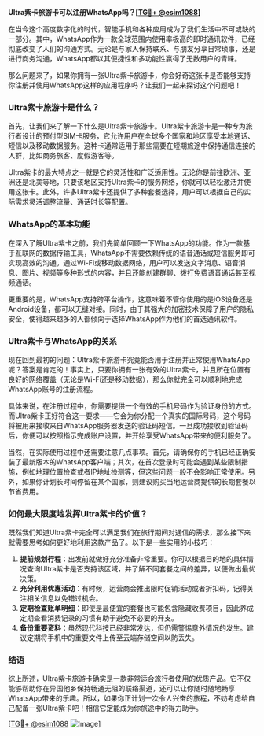 **Ultra紫卡旅游卡可以注册WhatsApp吗？[[TG💪+ @esim1088](https://t.me/s/esim1088)]**

在当今这个高度数字化的时代，智能手机和各种应用成为了我们生活中不可或缺的一部分。其中，WhatsApp作为一款全球范围内使用率极高的即时通讯软件，已经彻底改变了人们的沟通方式。无论是与家人保持联系、与朋友分享日常琐事，还是进行商务沟通，WhatsApp都以其便捷性和多功能性赢得了无数用户的青睐。

那么问题来了，如果你拥有一张Ultra紫卡旅游卡，你会好奇这张卡是否能够支持你注册并使用WhatsApp这样的应用程序吗？让我们一起来探讨这个问题吧！

### Ultra紫卡旅游卡是什么？

首先，让我们来了解一下什么是Ultra紫卡旅游卡。Ultra紫卡旅游卡是一种专为旅行者设计的预付型SIM卡服务，它允许用户在全球多个国家和地区享受本地通话、短信以及移动数据服务。这种卡通常适用于那些需要在短期旅途中保持通信连接的人群，比如商务旅客、度假游客等。

Ultra紫卡的最大特点之一就是它的灵活性和广泛适用性。无论你是前往欧洲、亚洲还是北美等地，只要该地区支持Ultra紫卡的服务网络，你就可以轻松激活并使用这张卡。此外，许多Ultra紫卡还提供了多种套餐选择，用户可以根据自己的实际需求灵活调整流量、通话时长等配置。

### WhatsApp的基本功能

在深入了解Ultra紫卡之前，我们先简单回顾一下WhatsApp的功能。作为一款基于互联网的数据传输工具，WhatsApp不需要依赖传统的语音通话或短信服务即可实现高效的沟通。通过Wi-Fi或移动数据网络，用户可以发送文字消息、语音消息、图片、视频等多种形式的内容，并且还能创建群聊、拨打免费语音通话甚至视频通话。

更重要的是，WhatsApp支持跨平台操作，这意味着不管你使用的是iOS设备还是Android设备，都可以无缝对接。同时，由于其强大的加密技术保障了用户的隐私安全，使得越来越多的人都倾向于选择WhatsApp作为他们的首选通讯软件。

### Ultra紫卡与WhatsApp的关系

现在回到最初的问题：Ultra紫卡旅游卡究竟能否用于注册并正常使用WhatsApp呢？答案是肯定的！事实上，只要你拥有一张有效的Ultra紫卡，并且所在位置有良好的网络覆盖（无论是Wi-Fi还是移动数据），那么你就完全可以顺利地完成WhatsApp账号的注册流程。

具体来说，在注册过程中，你需要提供一个有效的手机号码作为验证身份的方式。而Ultra紫卡正好符合这一要求——它会为你分配一个真实的国际号码，这个号码将被用来接收来自WhatsApp服务器发送的验证码短信。一旦成功接收到验证码后，你便可以按照指示完成账户设置，并开始享受WhatsApp带来的便利服务了。

当然，在实际使用过程中还需要注意几点事项。首先，请确保你的手机已经正确安装了最新版本的WhatsApp客户端；其次，在首次登录时可能会遇到某些限制措施，例如地理位置检查或者IP地址检测等，但这些问题一般不会影响正常使用。另外，如果你计划长时间停留在某个国家，则建议购买当地运营商提供的长期套餐以节省费用。

### 如何最大限度地发挥Ultra紫卡的价值？

既然我们知道Ultra紫卡完全可以满足我们在旅行期间对通信的需求，那么接下来就需要思考如何更好地利用这款产品了。以下是一些实用的小技巧：

1. **提前规划行程**：出发前就做好充分准备非常重要。你可以根据目的地的具体情况查询Ultra紫卡是否支持该区域，并了解不同套餐之间的差异，以便做出最优决策。
2. **充分利用优惠活动**：有时候，运营商会推出限时促销活动或者折扣码，记得关注相关信息以免错过机会。
3. **定期检查账单明细**：即使是最便宜的套餐也可能包含隐藏收费项目，因此养成定期查看消费记录的习惯有助于避免不必要的开支。
4. **备份重要资料**：虽然现代科技已经非常发达，但仍需警惕意外情况的发生。建议定期将手机中的重要文件上传至云端存储空间以防丢失。

### 结语

综上所述，Ultra紫卡旅游卡确实是一款非常适合旅行者使用的优质产品。它不仅能够帮助你在异国他乡保持畅通无阻的联络渠道，还可以让你随时随地畅享WhatsApp带来的乐趣。所以，如果你正计划一次令人兴奋的旅程，不妨考虑给自己配备一张Ultra紫卡吧！相信它定能成为你旅途中的得力助手。

[[TG💪+ @esim1088](https://t.me/s/esim1088) ![Image](https://i.postimg.cc/4NQfJmqS/Snipaste-2025-05-13-00-14-12.png)]